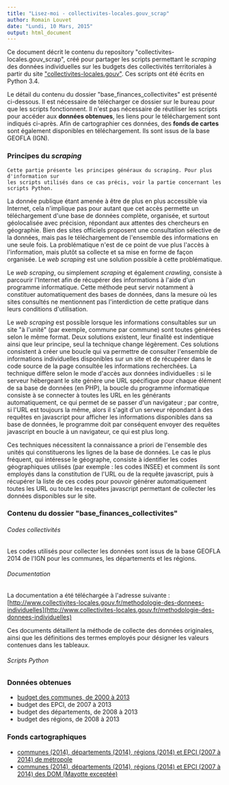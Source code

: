 ```yaml
---
title: "Lisez-moi - collectivites-locales.gouv_scrap"
author: Romain Louvet
date: "Lundi, 10 Mars, 2015"
output: html_document
---
```


Ce document décrit le contenu du repository "collectivites-locales.gouv_scrap", créé pour partager les scripts permettant le *scraping* des données individuelles sur les budgets des collectivités territoriales à partir du site ["collectivites-locales.gouv"](http://www.collectivites-locales.gouv.fr/). Ces scripts ont été écrits en Python 3.4.

Le détail du contenu du dossier "base_finances_collectivites" est présenté ci-dessous. Il est nécessaire de télécharger ce dossier sur le bureau pour que les scripts fonctionnent. Il n'est pas nécessaire de réutiliser les scripts pour accéder aux **données obtenues**, les liens pour le téléchargement sont indiqués ci-après. Afin de cartographier ces données, des **fonds de cartes** sont également disponibles en téléchargement. Ils sont issus de la base GEOFLA (IGN).

### Principes du *scraping*

```
Cette partie présente les principes généraux du scraping. Pour plus d'information sur 
les scripts utilisés dans ce cas précis, voir la partie concernant les scripts Python.
```

La donnée publique étant amenée à être de plus en plus accessible via Internet, cela n'implique pas pour autant que cet accès permette un téléchargement d'une base de données complète, organisée, et surtout géolocalisée avec précision, répondant aux attentes des chercheurs en géographie. Bien des sites officiels proposent une consultation sélective de la données, mais pas le téléchargement de l'ensemble des informations en une seule fois. La problématique n'est de ce point de vue plus l'accès à l'information, mais plutôt sa collecte et sa mise en forme de façon organisée. Le *web scraping* est une solution possible à cette problématique.

Le *web scraping*, ou simplement *scraping* et également *crawling*, consiste à parcourir l'Internet afin de récupérer des informations à l'aide d'un programme informatique. Cette méthode peut servir notamment à constituer automatiquement des bases de données, dans la mesure où les sites consultés ne mentionnent pas l'interdiction de cette pratique dans leurs conditions d'utilisation.

Le *web scraping* est possible lorsque les informations consultables sur un site "à l'unité" (par exemple, commune par commune) sont toutes générées selon le même format. Deux solutions existent, leur finalité est indentique ainsi que leur principe, seul la technique change légèrement. Ces solutions consistent à créer une boucle qui va permettre de consulter l'ensemble de informations individuelles disponibles sur un site et de récupérer dans le code source de la page consultée les informations recherchées. La technique diffère selon le mode d'accès aux données individuelles : si le serveur hébergeant le site génère une URL spécifique pour chaque élément de sa base de données (en PHP), la boucle du programme informatique consiste à se connecter à toutes les URL en les générants automatiquement, ce qui permet de se passer d'un navigateur ; par contre, si l'URL est toujours la même, alors il s'agit d'un serveur répondant à des requêtes en javascript pour afficher les informations disponibles dans sa base de données, le programme doit par conséquent envoyer des requêtes javascript en boucle à un navigateur, ce qui est plus long.

Ces techniques nécessitent la connaissance a priori de l'ensemble des unités qui constituerons les lignes de la base de données. Le cas le plus fréquent, qui intéresse le géographe, consiste à identifier les codes géographiques utilisés (par exemple : les codes INSEE) et comment ils sont employés dans la constitution de l'URL ou de la requête javascript, puis à récupérer la liste de ces codes pour pouvoir générer automatiquement toutes les URL ou toute les requêtes javascript permettant de collecter les données disponibles sur le site.

### Contenu du dossier "base_finances_collectivites"

###### Codes collectivités

Les codes utilisés pour collecter les données sont issus de la base GEOFLA 2014 de l'IGN pour les communes, les départements et les régions.

###### Documentation

La documentation a été téléchargée à l'adresse suivante : [http://www.collectivites-locales.gouv.fr/methodologie-des-donnees-individuelles](http://www.collectivites-locales.gouv.fr/methodologie-des-donnees-individuelles)

Ces documents détaillent la méthode de collecte des données originales, ainsi que les définitions des termes employés pour désigner les valeurs contenues dans les tableaux.

###### Scripts Python

### Données obtenues

- [budget des communes, de 2000 à 2013](https://www.dropbox.com/s/bob2cr8mhnfwb4v/coll_loc_comm2000_2013.7z?dl=0)
- budget des EPCI, de 2007 à 2013
- budget des départements, de 2008 à 2013
- budget des régions, de 2008 à 2013

### Fonds cartographiques

- [communes (2014), départements (2014), régions (2014) et EPCI (2007 à 2014) de métropole](https://www.dropbox.com/s/0pmx33mzzempu43/base_fi_coll_carto_metropole.7z?dl=0)
- [communes (2014), départements (2014), régions (2014) et EPCI (2007 à 2014) des DOM (Mayotte exceptée)]()
